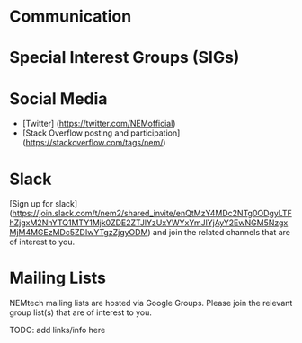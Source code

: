 # Communication

# Special Interest Groups (SIGs)

# Social Media

* [Twitter] (https://twitter.com/NEMofficial)
* [Stack Overflow posting and participation] (https://stackoverflow.com/tags/nem/)

# Slack

[Sign up for slack] (https://join.slack.com/t/nem2/shared_invite/enQtMzY4MDc2NTg0ODgyLTFhZjgxM2NhYTQ1MTY1Mjk0ZDE2ZTJlYzUxYWYxYmJlYjAyY2EwNGM5NzgxMjM4MGEzMDc5ZDIwYTgzZjgyODM) and join the related channels that are of interest to you.

# Mailing Lists

NEMtech mailing lists are hosted via Google Groups.
Please join the relevant group list(s) that are of interest to you.

TODO: add links/info here
